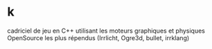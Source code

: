 # k
cadriciel de jeu en C++ utilisant les moteurs graphiques et physiques OpenSource les plus répendus (Irrlicht, Ogre3d, bullet, irrklang)  
